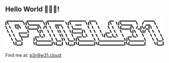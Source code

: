 ## Hello World 💌😆🤟!


![P3n9W31](https://github.com/P3n9W31/P3n9W31/blob/master/p3n9w31.svg)

Find me at: [p3n9w31.cloud](https://p3n9w31.cloud)

